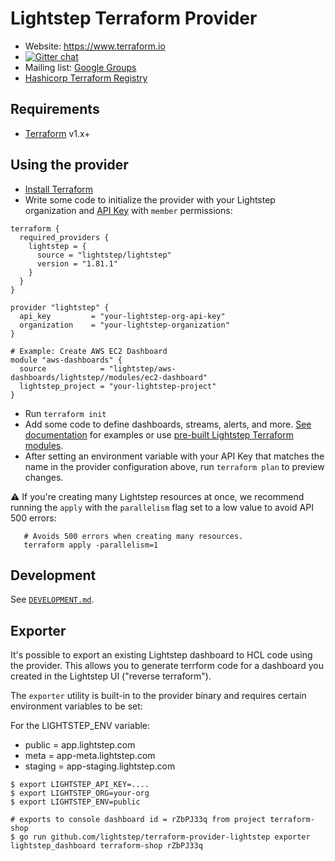 # Lightstep Terraform Provider

- Website: https://www.terraform.io
- [![Gitter chat](https://badges.gitter.im/hashicorp-terraform/Lobby.png)](https://gitter.im/hashicorp-terraform/Lobby)
- Mailing list: [Google Groups](http://groups.google.com/group/terraform-tool)
- [Hashicorp Terraform Registry](https://registry.terraform.io/providers/lightstep/lightstep/latest)

## Requirements

- [Terraform](https://www.terraform.io/downloads.html) v1.x+

## Using the provider

- [Install Terraform](https://www.terraform.io/downloads)
- Write some code to initialize the provider with your Lightstep organization and [API Key](https://docs.lightstep.com/docs/create-and-manage-api-keys) with `member` permissions:

```
terraform {
  required_providers {
    lightstep = {
      source = "lightstep/lightstep"
      version = "1.81.1"
    }
  }
}

provider "lightstep" {
  api_key         = "your-lightstep-org-api-key"
  organization    = "your-lightstep-organization"
}

# Example: Create AWS EC2 Dashboard
module "aws-dashboards" {
  source            = "lightstep/aws-dashboards/lightstep//modules/ec2-dashboard"
  lightstep_project = "your-lightstep-project"
}
```

- Run `terraform init`
- Add some code to define dashboards, streams, alerts, and more. [See documentation](https://registry.terraform.io/providers/lightstep/lightstep/latest/docs) for examples or use [pre-built Lightstep Terraform modules](https://registry.terraform.io/namespaces/lightstep).
- After setting an environment variable with your API Key that matches the name in the provider configuration above, run `terraform plan` to preview changes.

:warning: If you're creating many Lightstep resources at once, we recommend running the `apply` with the `parallelism` flag set to a low value to avoid API 500 errors:

```
   # Avoids 500 errors when creating many resources.
   terraform apply -parallelism=1
```

## Development

See [`DEVELOPMENT.md`](DEVELOPMENT.md).

## Exporter

It's possible to export an existing Lightstep dashboard to HCL code using the provider. This allows you to generate terrform code for a dashboard you created in the Lightstep UI ("reverse terraform").

The `exporter` utility is built-in to the provider binary and requires certain environment variables to be set:

For the LIGHTSTEP_ENV variable:

- public = app.lightstep.com
- meta = app-meta.lightstep.com
- staging = app-staging.lightstep.com

```
$ export LIGHTSTEP_API_KEY=....
$ export LIGHTSTEP_ORG=your-org
$ export LIGHTSTEP_ENV=public

# exports to console dashboard id = rZbPJ33q from project terraform-shop
$ go run github.com/lightstep/terraform-provider-lightstep exporter lightstep_dashboard terraform-shop rZbPJ33q
```
